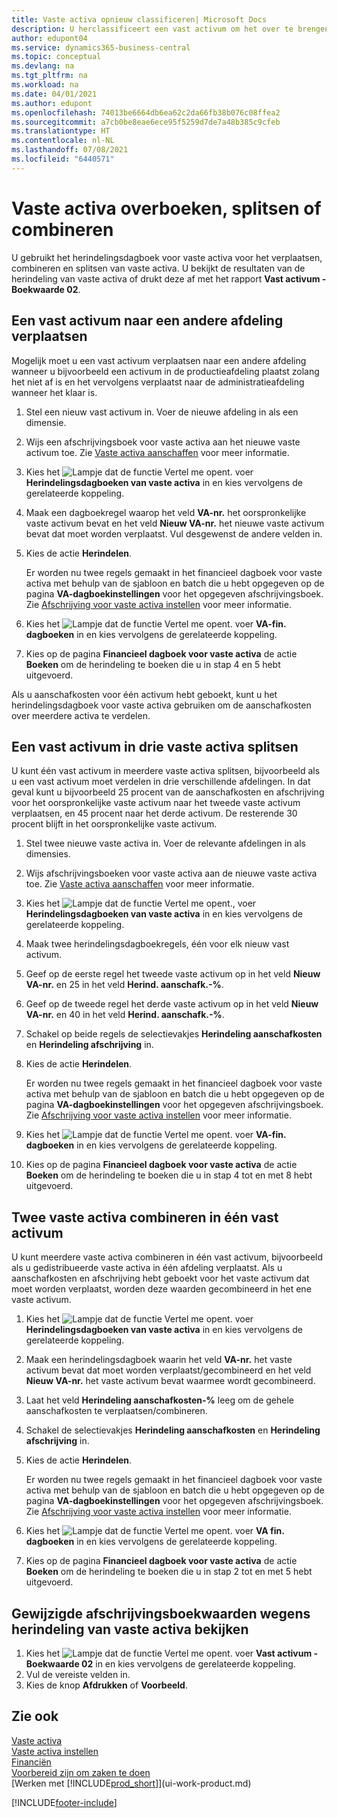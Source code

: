 ```yaml
---
title: Vaste activa opnieuw classificeren| Microsoft Docs
description: U herclassificeert een vast activum om het over te brengen naar een andere afdeling, het op te splitsen of te combineren met andere vaste activa.
author: edupont04
ms.service: dynamics365-business-central
ms.topic: conceptual
ms.devlang: na
ms.tgt_pltfrm: na
ms.workload: na
ms.date: 04/01/2021
ms.author: edupont
ms.openlocfilehash: 74013be6664db6ea62c2da66fb38b076c08ffea2
ms.sourcegitcommit: a7cb0be8eae6ece95f5259d7de7a48b385c9cfeb
ms.translationtype: HT
ms.contentlocale: nl-NL
ms.lasthandoff: 07/08/2021
ms.locfileid: "6440571"
---
```

# <a name="transfer-split-or-combine-fixed-assets"></a>Vaste activa overboeken, splitsen of combineren

U gebruikt het herindelingsdagboek voor vaste activa voor het verplaatsen, combineren en splitsen van vaste activa. U bekijkt de resultaten van de herindeling van vaste activa of drukt deze af met het rapport **Vast activum - Boekwaarde 02**.

## <a name="to-transfer-a-fixed-asset-to-a-different-department"></a>Een vast activum naar een andere afdeling verplaatsen

Mogelijk moet u een vast activum verplaatsen naar een andere afdeling wanneer u bijvoorbeeld een activum in de productieafdeling plaatst zolang het niet af is en het vervolgens verplaatst naar de administratieafdeling wanneer het klaar is.  

1. Stel een nieuw vast activum in. Voer de nieuwe afdeling in als een dimensie.  
2. Wijs een afschrijvingsboek voor vaste activa aan het nieuwe vaste activum toe. Zie [Vaste activa aanschaffen](fa-how-acquire.md) voor meer informatie.
3. Kies het ![Lampje dat de functie Vertel me opent.](media/ui-search/search_small.png "Vertel me wat u wilt doen") voer **Herindelingsdagboeken van vaste activa** in en kies vervolgens de gerelateerde koppeling.
4. Maak een dagboekregel waarop het veld **VA-nr.** het oorspronkelijke vaste activum bevat en het veld **Nieuw VA-nr.** het nieuwe vaste activum bevat dat moet worden verplaatst. Vul desgewenst de andere velden in.  
5. Kies de actie **Herindelen**.

    Er worden nu twee regels gemaakt in het financieel dagboek voor vaste activa met behulp van de sjabloon en batch die u hebt opgegeven op de pagina **VA-dagboekinstellingen** voor het opgegeven afschrijvingsboek. Zie [Afschrijving voor vaste activa instellen](fa-how-setup-depreciation.md) voor meer informatie.
6. Kies het ![Lampje dat de functie Vertel me opent.](media/ui-search/search_small.png "Vertel me wat u wilt doen") voer **VA-fin. dagboeken** in en kies vervolgens de gerelateerde koppeling.    
7. Kies op de pagina **Financieel dagboek voor vaste activa** de actie **Boeken** om de herindeling te boeken die u in stap 4 en 5 hebt uitgevoerd.

Als u aanschafkosten voor één activum hebt geboekt, kunt u het herindelingsdagboek voor vaste activa gebruiken om de aanschafkosten over meerdere activa te verdelen.  

## <a name="to-split-a-fixed-asset-into-three-fixed-assets"></a>Een vast activum in drie vaste activa splitsen
U kunt één vast activum in meerdere vaste activa splitsen, bijvoorbeeld als u een vast activum moet verdelen in drie verschillende afdelingen. In dat geval kunt u bijvoorbeeld 25 procent van de aanschafkosten en afschrijving voor het oorspronkelijke vaste activum naar het tweede vaste activum verplaatsen, en 45 procent naar het derde activum. De resterende 30 procent blijft in het oorspronkelijke vaste activum.

1. Stel twee nieuwe vaste activa in. Voer de relevante afdelingen in als dimensies.  
2. Wijs afschrijvingsboeken voor vaste activa aan de nieuwe vaste activa toe. Zie [Vaste activa aanschaffen](fa-how-acquire.md) voor meer informatie.
3. Kies het ![Lampje dat de functie Vertel me opent.](media/ui-search/search_small.png "Vertel me wat u wilt doen"), voer **Herindelingsdagboeken van vaste activa** in en kies vervolgens de gerelateerde koppeling.
4. Maak twee herindelingsdagboekregels, één voor elk nieuw vast activum.
5. Geef op de eerste regel het tweede vaste activum op in het veld **Nieuw VA-nr.** en 25 in het veld **Herind. aanschafk.-%**.
6. Geef op de tweede regel het derde vaste activum op in het veld **Nieuw VA-nr.** en 40 in het veld **Herind. aanschafk.-%**.
7. Schakel op beide regels de selectievakjes **Herindeling aanschafkosten** en **Herindeling afschrijving** in.  
8. Kies de actie **Herindelen**.  

    Er worden nu twee regels gemaakt in het financieel dagboek voor vaste activa met behulp van de sjabloon en batch die u hebt opgegeven op de pagina **VA-dagboekinstellingen** voor het opgegeven afschrijvingsboek. Zie [Afschrijving voor vaste activa instellen](fa-how-setup-depreciation.md) voor meer informatie.    
9. Kies het ![Lampje dat de functie Vertel me opent.](media/ui-search/search_small.png "Vertel me wat u wilt doen") voer **VA-fin. dagboeken** in en kies vervolgens de gerelateerde koppeling.
10. Kies op de pagina **Financieel dagboek voor vaste activa** de actie **Boeken** om de herindeling te boeken die u in stap 4 tot en met 8 hebt uitgevoerd.

## <a name="to-combine-two-fixed-assets-into-one"></a>Twee vaste activa combineren in één vast activum

U kunt meerdere vaste activa combineren in één vast activum, bijvoorbeeld als u gedistribueerde vaste activa in één afdeling verplaatst. Als u aanschafkosten en afschrijving hebt geboekt voor het vaste activum dat moet worden verplaatst, worden deze waarden gecombineerd in het ene vaste activum.

1. Kies het ![Lampje dat de functie Vertel me opent.](media/ui-search/search_small.png "Vertel me wat u wilt doen") voer **Herindelingsdagboeken van vaste activa** in en kies vervolgens de gerelateerde koppeling.
2. Maak een herindelingsdagboek waarin het veld **VA-nr.** het vaste activum bevat dat moet worden verplaatst/gecombineerd en het veld **Nieuw VA-nr.** het vaste activum bevat waarmee wordt gecombineerd.
3. Laat het veld **Herindeling aanschafkosten-%** leeg om de gehele aanschafkosten te verplaatsen/combineren.  
4. Schakel de selectievakjes **Herindeling aanschafkosten** en **Herindeling afschrijving** in.
5. Kies de actie **Herindelen**.

    Er worden nu twee regels gemaakt in het financieel dagboek voor vaste activa met behulp van de sjabloon en batch die u hebt opgegeven op de pagina **VA-dagboekinstellingen** voor het opgegeven afschrijvingsboek. Zie [Afschrijving voor vaste activa instellen](fa-how-setup-depreciation.md) voor meer informatie.   
6. Kies het ![Lampje dat de functie Vertel me opent.](media/ui-search/search_small.png "Vertel me wat u wilt doen") voer **VA fin. dagboeken** in en kies vervolgens de gerelateerde koppeling.
7. Kies op de pagina **Financieel dagboek voor vaste activa** de actie **Boeken** om de herindeling te boeken die u in stap 2 tot en met 5 hebt uitgevoerd.

## <a name="to-view-changed-depreciation-book-values-due-to-fixed-asset-reclassification"></a>Gewijzigde afschrijvingsboekwaarden wegens herindeling van vaste activa bekijken

1. Kies het ![Lampje dat de functie Vertel me opent.](media/ui-search/search_small.png "Vertel me wat u wilt doen") voer **Vast activum - Boekwaarde 02** in en kies vervolgens de gerelateerde koppeling.
2. Vul de vereiste velden in.
3. Kies de knop **Afdrukken** of **Voorbeeld**.  

## <a name="see-also"></a>Zie ook

[Vaste activa](fa-manage.md)  
[Vaste activa instellen](fa-setup.md)  
[Financiën](finance.md)  
[Voorbereid zijn om zaken te doen](ui-get-ready-business.md)  
[Werken met [!INCLUDE[prod_short](includes/prod_short.md)]](ui-work-product.md)


[!INCLUDE[footer-include](includes/footer-banner.md)]